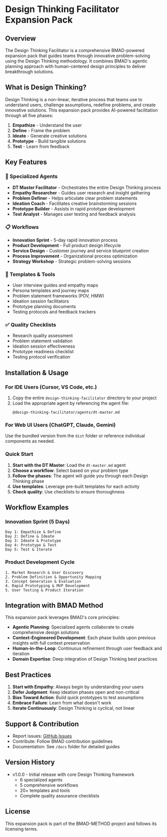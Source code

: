 # Design Thinking Facilitator Expansion Pack

## Overview

The Design Thinking Facilitator is a comprehensive BMAD-powered expansion pack that guides teams through innovative problem-solving using the Design Thinking methodology. It combines BMAD's agentic planning approach with human-centered design principles to deliver breakthrough solutions.

## What is Design Thinking?

Design Thinking is a non-linear, iterative process that teams use to understand users, challenge assumptions, redefine problems, and create innovative solutions. This expansion pack provides AI-powered facilitation through all five phases:

1. **Empathize** - Understand the user
2. **Define** - Frame the problem
3. **Ideate** - Generate creative solutions
4. **Prototype** - Build tangible solutions
5. **Test** - Learn from feedback

## Key Features

### 🤖 Specialized Agents
- **DT Master Facilitator** - Orchestrates the entire Design Thinking process
- **Empathy Researcher** - Guides user research and insight gathering
- **Problem Definer** - Helps articulate clear problem statements
- **Ideation Coach** - Facilitates creative brainstorming sessions
- **Prototype Builder** - Assists in rapid prototype development
- **Test Analyst** - Manages user testing and feedback analysis

### 📋 Workflows
- **Innovation Sprint** - 5-day rapid innovation process
- **Product Development** - Full product design lifecycle
- **Service Design** - Customer journey and service blueprint creation
- **Process Improvement** - Organizational process optimization
- **Strategy Workshop** - Strategic problem-solving sessions

### 📝 Templates & Tools
- User interview guides and empathy maps
- Persona templates and journey maps
- Problem statement frameworks (POV, HMW)
- Ideation session facilitators
- Prototype planning documents
- Testing protocols and feedback trackers

### ✅ Quality Checklists
- Research quality assessment
- Problem statement validation
- Ideation session effectiveness
- Prototype readiness checklist
- Testing protocol verification

## Installation & Usage

### For IDE Users (Cursor, VS Code, etc.)

1. Copy the entire `design-thinking-facilitator` directory to your project
2. Load the appropriate agent by referencing the agent file:
   ```
   @design-thinking-facilitator/agents/dt-master.md
   ```

### For Web UI Users (ChatGPT, Claude, Gemini)

Use the bundled version from the `dist` folder or reference individual components as needed.

### Quick Start

1. **Start with the DT Master**: Load the `dt-master.md` agent
2. **Choose a workflow**: Select based on your problem type
3. **Follow the phases**: The agent will guide you through each Design Thinking phase
4. **Use templates**: Leverage pre-built templates for each activity
5. **Check quality**: Use checklists to ensure thoroughness

## Workflow Examples

### Innovation Sprint (5 Days)
```
Day 1: Empathize & Define
Day 2: Define & Ideate
Day 3: Ideate & Prototype
Day 4: Prototype & Test
Day 5: Test & Iterate
```

### Product Development Cycle
```
1. Market Research & User Discovery
2. Problem Definition & Opportunity Mapping
3. Concept Generation & Evaluation
4. Rapid Prototyping & MVP Development
5. User Testing & Product Iteration
```

## Integration with BMAD Method

This expansion pack leverages BMAD's core principles:

- **Agentic Planning**: Specialized agents collaborate to create comprehensive design solutions
- **Context-Engineered Development**: Each phase builds upon previous insights with full context preservation
- **Human-in-the-Loop**: Continuous refinement through user feedback and iteration
- **Domain Expertise**: Deep integration of Design Thinking best practices

## Best Practices

1. **Start with Empathy**: Always begin by understanding your users
2. **Defer Judgment**: Keep ideation phases open and non-critical
3. **Bias Toward Action**: Build quick prototypes to test assumptions
4. **Embrace Failure**: Learn from what doesn't work
5. **Iterate Continuously**: Design Thinking is cyclical, not linear

## Support & Contribution

- Report issues: [GitHub Issues](https://github.com/bmad-code-org/BMAD-METHOD/issues)
- Contribute: Follow BMAD contribution guidelines
- Documentation: See `/docs` folder for detailed guides

## Version History

- v1.0.0 - Initial release with core Design Thinking framework
  - 6 specialized agents
  - 5 comprehensive workflows
  - 20+ templates and tools
  - Complete quality assurance checklists

## License

This expansion pack is part of the BMAD-METHOD project and follows its licensing terms.
